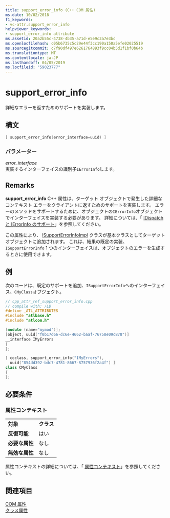 ```yaml
---
title: support_error_info (C++ COM 属性)
ms.date: 10/02/2018
f1_keywords:
- vc-attr.support_error_info
helpviewer_keywords:
- support_error_info attribute
ms.assetid: 20a2b55c-4738-4b35-a71d-e5e9c3a7e3bc
ms.openlocfilehash: c05b6735c5c29e44f3cc190a150a5efe02025519
ms.sourcegitcommit: c7f90df497e6261764893f9cc04b5d1f1bf0b64b
ms.translationtype: MT
ms.contentlocale: ja-JP
ms.lasthandoff: 04/05/2019
ms.locfileid: "59023777"
---
```

# <a name="supporterrorinfo"></a>support_error_info

詳細なエラーを返すためのサポートを実装します。

## <a name="syntax"></a>構文

```cpp
[ support_error_info(error_interface=uuid) ]
```

### <a name="parameters"></a>パラメーター

*error_interface*<br/>
実装するインターフェイスの識別子`IErrorInfo`します。

## <a name="remarks"></a>Remarks

**support_error_info** C++ 属性は、ターゲット オブジェクトで発生した詳細なコンテキスト エラーをクライアントに返すためのサポートを実装します。 エラーのメソッドをサポートするために、オブジェクトの`IErrorInfo`オブジェクトでインターフェイスを実装する必要があります。 詳細については、「 [IDispatch と IErrorInfo のサポート](../../atl/supporting-idispatch-and-ierrorinfo.md)」を参照してください。

この属性により、 [ISupportErrorInfoImpl](../../atl/reference/isupporterrorinfoimpl-class.md) クラスが基本クラスとしてターゲット オブジェクトに追加されます。 これは、結果の既定の実装、 `ISupportErrorInfo` 1 つのインターフェイスは、オブジェクトのエラーを生成するときに使用できます。

## <a name="example"></a>例

次のコードは、既定のサポートを追加、`ISupportErrorInfo`へのインターフェイス、`CMyClass`オブジェクト。

```cpp
// cpp_attr_ref_support_error_info.cpp
// compile with: /LD
#define _ATL_ATTRIBUTES
#include "atlbase.h"
#include "atlcom.h"

[module (name="mymod")];
[object, uuid("f0b17d66-dc6e-4662-baaf-76758e09c878")]
__interface IMyErrors
{
};

[ coclass, support_error_info("IMyErrors"),
  uuid("854dd392-bdc7-4781-8667-8757936f2a4f") ]
class CMyClass
{
};
```

## <a name="requirements"></a>必要条件

### <a name="attribute-context"></a>属性コンテキスト

|||
|-|-|
|**対象**|**クラス**|
|**反復可能**|はい|
|**必要な属性**|なし|
|**無効な属性**|なし|

属性コンテキストの詳細については、「 [属性コンテキスト](cpp-attributes-com-net.md#contexts)」を参照してください。

## <a name="see-also"></a>関連項目

[COM 属性](com-attributes.md)<br/>
[クラス属性](class-attributes.md)